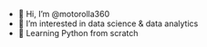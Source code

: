 - 👋 Hi, I’m @motorolla360
- 👀 I’m interested in data science & data analytics
- 🌱 Learning Python from scratch


<!---
motorolla360/motorolla360 is a ✨ special ✨ repository because its `README.md` (this file) appears on your GitHub profile.
You can click the Preview link to take a look at your changes.
--->
